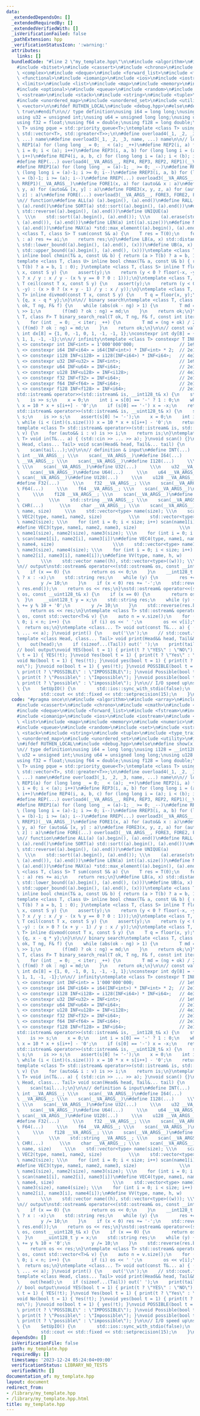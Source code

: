 ```yaml
---
data:
  _extendedDependsOn: []
  _extendedRequiredBy: []
  _extendedVerifiedWith: []
  _isVerificationFailed: false
  _pathExtension: hpp
  _verificationStatusIcon: ':warning:'
  attributes:
    links: []
  bundledCode: "#line 2 \"my_template.hpp\"\n\n#include <algorithm>\n#include <array>\n\
    #include <bitset>\n#include <cassert>\n#include <chrono>\n#include <cmath>\n#include\
    \ <complex>\n#include <deque>\n#include <forward_list>\n#include <fstream>\n#include\
    \ <functional>\n#include <iomanip>\n#include <ios>\n#include <iostream>\n#include\
    \ <limits>\n#include <list>\n#include <map>\n#include <memory>\n#include <numeric>\n\
    #include <optional>\n#include <queue>\n#include <random>\n#include <set>\n#include\
    \ <sstream>\n#include <stack>\n#include <string>\n#include <tuple>\n#include <type_traits>\n\
    #include <unordered_map>\n#include <unordered_set>\n#include <utility>\n#include\
    \ <vector>\n\n#ifdef RUTHEN_LOCAL\n#include <debug.hpp>\n#else\n#define show(x)\
    \ true\n#endif\n\n// type definition\nusing i64 = long long;\nusing i128 = __int128_t;\n\
    using u32 = unsigned int;\nusing u64 = unsigned long long;\nusing u128 = __uint128_t;\n\
    using f32 = float;\nusing f64 = double;\nusing f128 = long double;\ntemplate <class\
    \ T> using pque = std::priority_queue<T>;\ntemplate <class T> using pqueg = std::priority_queue<T,\
    \ std::vector<T>, std::greater<T>>;\n\n#define overload4(_1, _2, _3, _4, name,\
    \ ...) name\n#define overload3(_1, _2, _3, name, ...) name\n\n// loop\n#define\
    \ REP1(a) for (long long _ = 0; _ < (a); _++)\n#define REP2(i, a) for (long long\
    \ i = 0; i < (a); i++)\n#define REP3(i, a, b) for (long long i = (a); i < (b);\
    \ i++)\n#define REP4(i, a, b, c) for (long long i = (a); i < (b); i += (c))\n\
    #define REP(...) overload4(__VA_ARGS__, REP4, REP3, REP2, REP1)(__VA_ARGS__)\n\
    #define RREP1(a) for (long long _ = (a)-1; _ >= 0; _--)\n#define RREP2(i, a) for\
    \ (long long i = (a)-1; i >= 0; i--)\n#define RREP3(i, a, b) for (long long i\
    \ = (b)-1; i >= (a); i--)\n#define RREP(...) overload3(__VA_ARGS__, RREP3, RREP2,\
    \ RREP1)(__VA_ARGS__)\n#define FORE1(x, a) for (auto&& x : a)\n#define FORE2(x,\
    \ y, a) for (auto&& [x, y] : a)\n#define FORE3(x, y, z, a) for (auto&& [x, y,\
    \ z] : a)\n#define FORE(...) overload3(__VA_ARGS__, FORE3, FORE2, FORE1)(__VA_ARGS__)\n\
    \n// function\n#define ALL(a) (a).begin(), (a).end()\n#define RALL(a) (a).rbegin(),\
    \ (a).rend()\n#define SORT(a) std::sort((a).begin(), (a).end())\n#define REV(a)\
    \ std::reverse((a).begin(), (a).end())\n#define UNIQUE(a)                    \
    \  \\\n    std::sort((a).begin(), (a).end()); \\\n    (a).erase(std::unique((a).begin(),\
    \ (a).end()), (a).end())\n#define LEN(a) int((a).size())\n#define MIN(a) *std::min_element((a).begin(),\
    \ (a).end())\n#define MAX(a) *std::max_element((a).begin(), (a).end())\ntemplate\
    \ <class T, class S> T sum(const S& a) {\n    T res = T(0);\n    for (auto&& ai\
    \ : a) res += ai;\n    return res;\n}\n#define LB(a, x) std::distance((a).begin(),\
    \ std::lower_bound((a).begin(), (a).end(), (x)))\n#define UB(a, x) std::distance((a).begin(),\
    \ std::upper_bound((a).begin(), (a).end(), (x)))\ntemplate <class T, class U>\
    \ inline bool chmin(T& a, const U& b) { return (a > T(b) ? a = b, 1 : 0); }\n\
    template <class T, class U> inline bool chmax(T& a, const U& b) { return (a <\
    \ T(b) ? a = b, 1 : 0); }\ntemplate <class T, class S> inline T floor(const T\
    \ x, const S y) {\n    assert(y);\n    return (y < 0 ? floor(-x, -y) : (x > 0\
    \ ? x / y : x / y - (x % y == 0 ? 0 : 1)));\n}\ntemplate <class T, class S> inline\
    \ T ceil(const T x, const S y) {\n    assert(y);\n    return (y < 0 ? ceil(-x,\
    \ -y) : (x > 0 ? (x + y - 1) / y : x / y));\n}\ntemplate <class T, class S> std::pair<T,\
    \ T> inline divmod(const T x, const S y) {\n    T q = floor(x, y);\n    return\
    \ {q, x - q * y};\n}\n\n// binary search\ntemplate <class T, class F> T binary_search(T\
    \ ok, T ng, F& f) {\n    while (abs(ok - ng) > 1) {\n        T md = (ng + ok)\
    \ >> 1;\n        (f(md) ? ok : ng) = md;\n    }\n    return ok;\n}\ntemplate <class\
    \ T, class F> T binary_search_real(T ok, T ng, F& f, const int iter = 100) {\n\
    \    for (int _ = 0; _ < iter; _++) {\n        T md = (ng + ok) / 2;\n       \
    \ (f(md) ? ok : ng) = md;\n    }\n    return ok;\n}\n\n// const value\nconstexpr\
    \ int dx[8] = {1, 0, -1, 0, 1, -1, -1, 1};\nconstexpr int dy[8] = {0, 1, 0, -1,\
    \ 1, 1, -1, -1};\n\n// infinity\ntemplate <class T> constexpr T INF = 0;\ntemplate\
    \ <> constexpr int INF<int> = 1'000'000'000;                 // 1e9\ntemplate\
    \ <> constexpr i64 INF<i64> = i64(INF<int>) * INF<int> * 2;  // 2e18\ntemplate\
    \ <> constexpr i128 INF<i128> = i128(INF<i64>) * INF<i64>;   // 4e36\ntemplate\
    \ <> constexpr u32 INF<u32> = INF<int>;                      // 1e9\ntemplate\
    \ <> constexpr u64 INF<u64> = INF<i64>;                      // 2e18\ntemplate\
    \ <> constexpr u128 INF<u128> = INF<i128>;                   // 4e36\ntemplate\
    \ <> constexpr f32 INF<f32> = INF<i64>;                      // 2e18\ntemplate\
    \ <> constexpr f64 INF<f64> = INF<i64>;                      // 2e18\ntemplate\
    \ <> constexpr f128 INF<f128> = INF<i64>;                    // 2e18\n\n// input\n\
    std::istream& operator>>(std::istream& is, __int128_t& x) {\n    std::string s;\n\
    \    is >> s;\n    x = 0;\n    int i = s[0] == '-' ? 1 : 0;\n    while (i < (int)(s.size()))\
    \ x = 10 * x + s[i++] - '0';\n    if (s[0] == '-') x = -x;\n    return is;\n}\n\
    std::istream& operator>>(std::istream& is, __uint128_t& x) {\n    std::string\
    \ s;\n    is >> s;\n    assert(s[0] != '-');\n    x = 0;\n    int i = 0;\n   \
    \ while (i < (int)(s.size())) x = 10 * x + s[i++] - '0';\n    return is;\n}\n\
    template <class T> std::istream& operator>>(std::istream& is, std::vector<T>&\
    \ v) {\n    for (auto&& i : v) is >> i;\n    return is;\n}\ntemplate <class...\
    \ T> void in(T&... a) { (std::cin >> ... >> a); }\nvoid scan() {}\ntemplate <class\
    \ Head, class... Tail> void scan(Head& head, Tail&... tail) {\n    in(head);\n\
    \    scan(tail...);\n}\n\n// definition & input\n#define INT(...)     \\\n   \
    \ int __VA_ARGS__; \\\n    scan(__VA_ARGS__)\n#define I64(...)     \\\n    i64\
    \ __VA_ARGS__; \\\n    scan(__VA_ARGS__)\n#define I128(...)     \\\n    i128 __VA_ARGS__;\
    \ \\\n    scan(__VA_ARGS__)\n#define U32(...)     \\\n    u32 __VA_ARGS__; \\\n\
    \    scan(__VA_ARGS__)\n#define U64(...)     \\\n    u64 __VA_ARGS__; \\\n   \
    \ scan(__VA_ARGS__)\n#define U128(...)     \\\n    u128 __VA_ARGS__; \\\n    scan(__VA_ARGS__)\n\
    #define F32(...)     \\\n    f32 __VA_ARGS__; \\\n    scan(__VA_ARGS__)\n#define\
    \ F64(...)     \\\n    f64 __VA_ARGS__; \\\n    scan(__VA_ARGS__)\n#define F128(...)\
    \     \\\n    f128 __VA_ARGS__; \\\n    scan(__VA_ARGS__)\n#define STR(...)  \
    \           \\\n    std::string __VA_ARGS__; \\\n    scan(__VA_ARGS__)\n#define\
    \ CHR(...)      \\\n    char __VA_ARGS__; \\\n    scan(__VA_ARGS__)\n#define VEC(type,\
    \ name, size)     \\\n    std::vector<type> name(size); \\\n    scan(name)\n#define\
    \ VEC2(type, name1, name2, size)          \\\n    std::vector<type> name1(size),\
    \ name2(size); \\\n    for (int i = 0; i < size; i++) scan(name1[i], name2[i])\n\
    #define VEC3(type, name1, name2, name3, size)                \\\n    std::vector<type>\
    \ name1(size), name2(size), name3(size); \\\n    for (int i = 0; i < size; i++)\
    \ scan(name1[i], name2[i], name3[i])\n#define VEC4(type, name1, name2, name3,\
    \ name4, size)                      \\\n    std::vector<type> name1(size), name2(size),\
    \ name3(size), name4(size); \\\n    for (int i = 0; i < size; i++) scan(name1[i],\
    \ name2[i], name3[i], name4[i]);\n#define VV(type, name, h, w)               \
    \        \\\n    std::vector name((h), std::vector<type>((w))); \\\n    scan(name)\n\
    \n// output\nstd::ostream& operator<<(std::ostream& os, const __int128_t& x) {\n\
    \    if (x == 0) {\n        return os << 0;\n    }\n    __int128_t y = (x > 0\
    \ ? x : -x);\n    std::string res;\n    while (y) {\n        res += y % 10 + '0';\n\
    \        y /= 10;\n    }\n    if (x < 0) res += '-';\n    std::reverse(res.begin(),\
    \ res.end());\n    return os << res;\n}\nstd::ostream& operator<<(std::ostream&\
    \ os, const __uint128_t& x) {\n    if (x == 0) {\n        return os << 0;\n  \
    \  }\n    __uint128_t y = x;\n    std::string res;\n    while (y) {\n        res\
    \ += y % 10 + '0';\n        y /= 10;\n    }\n    std::reverse(res.begin(), res.end());\n\
    \    return os << res;\n}\ntemplate <class T> std::ostream& operator<<(std::ostream&\
    \ os, const std::vector<T>& v) {\n    auto n = v.size();\n    for (size_t i =\
    \ 0; i < n; i++) {\n        if (i) os << ' ';\n        os << v[i];\n    }\n  \
    \  return os;\n}\ntemplate <class... T> void out(const T&... a) { (std::cout <<\
    \ ... << a); }\nvoid print() {\n    out('\\n');\n    // std::cout.flush();\n}\n\
    template <class Head, class... Tail> void print(Head&& head, Tail&&... tail) {\n\
    \    out(head);\n    if (sizeof...(Tail)) out(' ');\n    print(tail...);\n}\n\n\
    // bool output\nvoid YES(bool t = 1) { print(t ? \"YES\" : \"NO\"); }\nvoid NO(bool\
    \ t = 1) { YES(!t); }\nvoid Yes(bool t = 1) { print(t ? \"Yes\" : \"No\"); }\n\
    void No(bool t = 1) { Yes(!t); }\nvoid yes(bool t = 1) { print(t ? \"yes\" : \"\
    no\"); }\nvoid no(bool t = 1) { yes(!t); }\nvoid POSSIBLE(bool t = 1) { return\
    \ print(t ? \"POSSIBLE\" : \"IMPOSSIBLE\"); }\nvoid Possible(bool t = 1) { return\
    \ print(t ? \"Possible\" : \"Impossible\"); }\nvoid possible(bool t = 1) { return\
    \ print(t ? \"possible\" : \"impossible\"); }\n\n// I/O speed up\nstruct SetUpIO\
    \ {\n    SetUpIO() {\n        std::ios::sync_with_stdio(false);\n        std::cin.tie(0);\n\
    \        std::cout << std::fixed << std::setprecision(15);\n    }\n} set_up_io;\n"
  code: "#pragma once\n\n#include <algorithm>\n#include <array>\n#include <bitset>\n\
    #include <cassert>\n#include <chrono>\n#include <cmath>\n#include <complex>\n\
    #include <deque>\n#include <forward_list>\n#include <fstream>\n#include <functional>\n\
    #include <iomanip>\n#include <ios>\n#include <iostream>\n#include <limits>\n#include\
    \ <list>\n#include <map>\n#include <memory>\n#include <numeric>\n#include <optional>\n\
    #include <queue>\n#include <random>\n#include <set>\n#include <sstream>\n#include\
    \ <stack>\n#include <string>\n#include <tuple>\n#include <type_traits>\n#include\
    \ <unordered_map>\n#include <unordered_set>\n#include <utility>\n#include <vector>\n\
    \n#ifdef RUTHEN_LOCAL\n#include <debug.hpp>\n#else\n#define show(x) true\n#endif\n\
    \n// type definition\nusing i64 = long long;\nusing i128 = __int128_t;\nusing\
    \ u32 = unsigned int;\nusing u64 = unsigned long long;\nusing u128 = __uint128_t;\n\
    using f32 = float;\nusing f64 = double;\nusing f128 = long double;\ntemplate <class\
    \ T> using pque = std::priority_queue<T>;\ntemplate <class T> using pqueg = std::priority_queue<T,\
    \ std::vector<T>, std::greater<T>>;\n\n#define overload4(_1, _2, _3, _4, name,\
    \ ...) name\n#define overload3(_1, _2, _3, name, ...) name\n\n// loop\n#define\
    \ REP1(a) for (long long _ = 0; _ < (a); _++)\n#define REP2(i, a) for (long long\
    \ i = 0; i < (a); i++)\n#define REP3(i, a, b) for (long long i = (a); i < (b);\
    \ i++)\n#define REP4(i, a, b, c) for (long long i = (a); i < (b); i += (c))\n\
    #define REP(...) overload4(__VA_ARGS__, REP4, REP3, REP2, REP1)(__VA_ARGS__)\n\
    #define RREP1(a) for (long long _ = (a)-1; _ >= 0; _--)\n#define RREP2(i, a) for\
    \ (long long i = (a)-1; i >= 0; i--)\n#define RREP3(i, a, b) for (long long i\
    \ = (b)-1; i >= (a); i--)\n#define RREP(...) overload3(__VA_ARGS__, RREP3, RREP2,\
    \ RREP1)(__VA_ARGS__)\n#define FORE1(x, a) for (auto&& x : a)\n#define FORE2(x,\
    \ y, a) for (auto&& [x, y] : a)\n#define FORE3(x, y, z, a) for (auto&& [x, y,\
    \ z] : a)\n#define FORE(...) overload3(__VA_ARGS__, FORE3, FORE2, FORE1)(__VA_ARGS__)\n\
    \n// function\n#define ALL(a) (a).begin(), (a).end()\n#define RALL(a) (a).rbegin(),\
    \ (a).rend()\n#define SORT(a) std::sort((a).begin(), (a).end())\n#define REV(a)\
    \ std::reverse((a).begin(), (a).end())\n#define UNIQUE(a)                    \
    \  \\\n    std::sort((a).begin(), (a).end()); \\\n    (a).erase(std::unique((a).begin(),\
    \ (a).end()), (a).end())\n#define LEN(a) int((a).size())\n#define MIN(a) *std::min_element((a).begin(),\
    \ (a).end())\n#define MAX(a) *std::max_element((a).begin(), (a).end())\ntemplate\
    \ <class T, class S> T sum(const S& a) {\n    T res = T(0);\n    for (auto&& ai\
    \ : a) res += ai;\n    return res;\n}\n#define LB(a, x) std::distance((a).begin(),\
    \ std::lower_bound((a).begin(), (a).end(), (x)))\n#define UB(a, x) std::distance((a).begin(),\
    \ std::upper_bound((a).begin(), (a).end(), (x)))\ntemplate <class T, class U>\
    \ inline bool chmin(T& a, const U& b) { return (a > T(b) ? a = b, 1 : 0); }\n\
    template <class T, class U> inline bool chmax(T& a, const U& b) { return (a <\
    \ T(b) ? a = b, 1 : 0); }\ntemplate <class T, class S> inline T floor(const T\
    \ x, const S y) {\n    assert(y);\n    return (y < 0 ? floor(-x, -y) : (x > 0\
    \ ? x / y : x / y - (x % y == 0 ? 0 : 1)));\n}\ntemplate <class T, class S> inline\
    \ T ceil(const T x, const S y) {\n    assert(y);\n    return (y < 0 ? ceil(-x,\
    \ -y) : (x > 0 ? (x + y - 1) / y : x / y));\n}\ntemplate <class T, class S> std::pair<T,\
    \ T> inline divmod(const T x, const S y) {\n    T q = floor(x, y);\n    return\
    \ {q, x - q * y};\n}\n\n// binary search\ntemplate <class T, class F> T binary_search(T\
    \ ok, T ng, F& f) {\n    while (abs(ok - ng) > 1) {\n        T md = (ng + ok)\
    \ >> 1;\n        (f(md) ? ok : ng) = md;\n    }\n    return ok;\n}\ntemplate <class\
    \ T, class F> T binary_search_real(T ok, T ng, F& f, const int iter = 100) {\n\
    \    for (int _ = 0; _ < iter; _++) {\n        T md = (ng + ok) / 2;\n       \
    \ (f(md) ? ok : ng) = md;\n    }\n    return ok;\n}\n\n// const value\nconstexpr\
    \ int dx[8] = {1, 0, -1, 0, 1, -1, -1, 1};\nconstexpr int dy[8] = {0, 1, 0, -1,\
    \ 1, 1, -1, -1};\n\n// infinity\ntemplate <class T> constexpr T INF = 0;\ntemplate\
    \ <> constexpr int INF<int> = 1'000'000'000;                 // 1e9\ntemplate\
    \ <> constexpr i64 INF<i64> = i64(INF<int>) * INF<int> * 2;  // 2e18\ntemplate\
    \ <> constexpr i128 INF<i128> = i128(INF<i64>) * INF<i64>;   // 4e36\ntemplate\
    \ <> constexpr u32 INF<u32> = INF<int>;                      // 1e9\ntemplate\
    \ <> constexpr u64 INF<u64> = INF<i64>;                      // 2e18\ntemplate\
    \ <> constexpr u128 INF<u128> = INF<i128>;                   // 4e36\ntemplate\
    \ <> constexpr f32 INF<f32> = INF<i64>;                      // 2e18\ntemplate\
    \ <> constexpr f64 INF<f64> = INF<i64>;                      // 2e18\ntemplate\
    \ <> constexpr f128 INF<f128> = INF<i64>;                    // 2e18\n\n// input\n\
    std::istream& operator>>(std::istream& is, __int128_t& x) {\n    std::string s;\n\
    \    is >> s;\n    x = 0;\n    int i = s[0] == '-' ? 1 : 0;\n    while (i < (int)(s.size()))\
    \ x = 10 * x + s[i++] - '0';\n    if (s[0] == '-') x = -x;\n    return is;\n}\n\
    std::istream& operator>>(std::istream& is, __uint128_t& x) {\n    std::string\
    \ s;\n    is >> s;\n    assert(s[0] != '-');\n    x = 0;\n    int i = 0;\n   \
    \ while (i < (int)(s.size())) x = 10 * x + s[i++] - '0';\n    return is;\n}\n\
    template <class T> std::istream& operator>>(std::istream& is, std::vector<T>&\
    \ v) {\n    for (auto&& i : v) is >> i;\n    return is;\n}\ntemplate <class...\
    \ T> void in(T&... a) { (std::cin >> ... >> a); }\nvoid scan() {}\ntemplate <class\
    \ Head, class... Tail> void scan(Head& head, Tail&... tail) {\n    in(head);\n\
    \    scan(tail...);\n}\n\n// definition & input\n#define INT(...)     \\\n   \
    \ int __VA_ARGS__; \\\n    scan(__VA_ARGS__)\n#define I64(...)     \\\n    i64\
    \ __VA_ARGS__; \\\n    scan(__VA_ARGS__)\n#define I128(...)     \\\n    i128 __VA_ARGS__;\
    \ \\\n    scan(__VA_ARGS__)\n#define U32(...)     \\\n    u32 __VA_ARGS__; \\\n\
    \    scan(__VA_ARGS__)\n#define U64(...)     \\\n    u64 __VA_ARGS__; \\\n   \
    \ scan(__VA_ARGS__)\n#define U128(...)     \\\n    u128 __VA_ARGS__; \\\n    scan(__VA_ARGS__)\n\
    #define F32(...)     \\\n    f32 __VA_ARGS__; \\\n    scan(__VA_ARGS__)\n#define\
    \ F64(...)     \\\n    f64 __VA_ARGS__; \\\n    scan(__VA_ARGS__)\n#define F128(...)\
    \     \\\n    f128 __VA_ARGS__; \\\n    scan(__VA_ARGS__)\n#define STR(...)  \
    \           \\\n    std::string __VA_ARGS__; \\\n    scan(__VA_ARGS__)\n#define\
    \ CHR(...)      \\\n    char __VA_ARGS__; \\\n    scan(__VA_ARGS__)\n#define VEC(type,\
    \ name, size)     \\\n    std::vector<type> name(size); \\\n    scan(name)\n#define\
    \ VEC2(type, name1, name2, size)          \\\n    std::vector<type> name1(size),\
    \ name2(size); \\\n    for (int i = 0; i < size; i++) scan(name1[i], name2[i])\n\
    #define VEC3(type, name1, name2, name3, size)                \\\n    std::vector<type>\
    \ name1(size), name2(size), name3(size); \\\n    for (int i = 0; i < size; i++)\
    \ scan(name1[i], name2[i], name3[i])\n#define VEC4(type, name1, name2, name3,\
    \ name4, size)                      \\\n    std::vector<type> name1(size), name2(size),\
    \ name3(size), name4(size); \\\n    for (int i = 0; i < size; i++) scan(name1[i],\
    \ name2[i], name3[i], name4[i]);\n#define VV(type, name, h, w)               \
    \        \\\n    std::vector name((h), std::vector<type>((w))); \\\n    scan(name)\n\
    \n// output\nstd::ostream& operator<<(std::ostream& os, const __int128_t& x) {\n\
    \    if (x == 0) {\n        return os << 0;\n    }\n    __int128_t y = (x > 0\
    \ ? x : -x);\n    std::string res;\n    while (y) {\n        res += y % 10 + '0';\n\
    \        y /= 10;\n    }\n    if (x < 0) res += '-';\n    std::reverse(res.begin(),\
    \ res.end());\n    return os << res;\n}\nstd::ostream& operator<<(std::ostream&\
    \ os, const __uint128_t& x) {\n    if (x == 0) {\n        return os << 0;\n  \
    \  }\n    __uint128_t y = x;\n    std::string res;\n    while (y) {\n        res\
    \ += y % 10 + '0';\n        y /= 10;\n    }\n    std::reverse(res.begin(), res.end());\n\
    \    return os << res;\n}\ntemplate <class T> std::ostream& operator<<(std::ostream&\
    \ os, const std::vector<T>& v) {\n    auto n = v.size();\n    for (size_t i =\
    \ 0; i < n; i++) {\n        if (i) os << ' ';\n        os << v[i];\n    }\n  \
    \  return os;\n}\ntemplate <class... T> void out(const T&... a) { (std::cout <<\
    \ ... << a); }\nvoid print() {\n    out('\\n');\n    // std::cout.flush();\n}\n\
    template <class Head, class... Tail> void print(Head&& head, Tail&&... tail) {\n\
    \    out(head);\n    if (sizeof...(Tail)) out(' ');\n    print(tail...);\n}\n\n\
    // bool output\nvoid YES(bool t = 1) { print(t ? \"YES\" : \"NO\"); }\nvoid NO(bool\
    \ t = 1) { YES(!t); }\nvoid Yes(bool t = 1) { print(t ? \"Yes\" : \"No\"); }\n\
    void No(bool t = 1) { Yes(!t); }\nvoid yes(bool t = 1) { print(t ? \"yes\" : \"\
    no\"); }\nvoid no(bool t = 1) { yes(!t); }\nvoid POSSIBLE(bool t = 1) { return\
    \ print(t ? \"POSSIBLE\" : \"IMPOSSIBLE\"); }\nvoid Possible(bool t = 1) { return\
    \ print(t ? \"Possible\" : \"Impossible\"); }\nvoid possible(bool t = 1) { return\
    \ print(t ? \"possible\" : \"impossible\"); }\n\n// I/O speed up\nstruct SetUpIO\
    \ {\n    SetUpIO() {\n        std::ios::sync_with_stdio(false);\n        std::cin.tie(0);\n\
    \        std::cout << std::fixed << std::setprecision(15);\n    }\n} set_up_io;"
  dependsOn: []
  isVerificationFile: false
  path: my_template.hpp
  requiredBy: []
  timestamp: '2023-12-24 05:24:04+09:00'
  verificationStatus: LIBRARY_NO_TESTS
  verifiedWith: []
documentation_of: my_template.hpp
layout: document
redirect_from:
- /library/my_template.hpp
- /library/my_template.hpp.html
title: my_template.hpp
---
```

